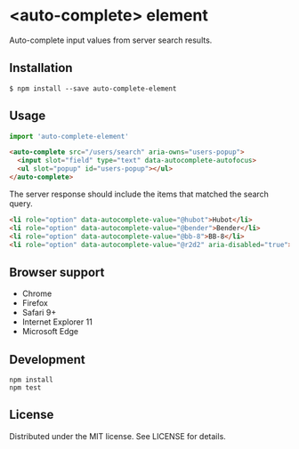 # &lt;auto-complete&gt; element

Auto-complete input values from server search results.

## Installation

```
$ npm install --save auto-complete-element
```

## Usage

```js
import 'auto-complete-element'
```

```html
<auto-complete src="/users/search" aria-owns="users-popup">
  <input slot="field" type="text" data-autocomplete-autofocus>
  <ul slot="popup" id="users-popup"></ul>
</auto-complete>
```

The server response should include the items that matched the search query.

```html
<li role="option" data-autocomplete-value="@hubot">Hubot</li>
<li role="option" data-autocomplete-value="@bender">Bender</li>
<li role="option" data-autocomplete-value="@bb-8">BB-8</li>
<li role="option" data-autocomplete-value="@r2d2" aria-disabled="true">R2-D2 (powered down)</li>
```

## Browser support

- Chrome
- Firefox
- Safari 9+
- Internet Explorer 11
- Microsoft Edge

## Development

```
npm install
npm test
```

## License

Distributed under the MIT license. See LICENSE for details.
